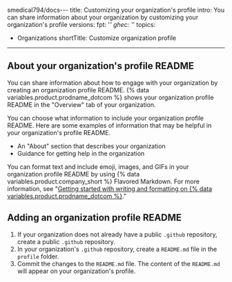 smedical794/docs---
title: Customizing your organization's profile
intro: You can share information about your organization by customizing your organization's profile
versions:
  fpt: '*'
  ghec: '*'
topics:
  - Organizations
shortTitle: Customize organization profile
---

## About your organization's profile README

You can share information about how to engage with your organization by creating an organization profile README. {% data variables.product.prodname_dotcom %} shows your organization profile README in the "Overview" tab of your organization.

You can choose what information to include your organization profile README. Here are some examples of information that may be helpful in your organization's profile README.

- An "About" section that describes your organization
- Guidance for getting help in the organization

You can format text and include emoji, images, and GIFs in your organization profile README by using {% data variables.product.company_short %} Flavored Markdown. For more information, see "[Getting started with writing and formatting on {% data variables.product.prodname_dotcom %}](/github/writing-on-github/getting-started-with-writing-and-formatting-on-github)."

## Adding an organization profile README

1. If your organization does not already have a public `.github` repository, create a public `.github` repository.
2. In your organization's `.github` repository, create a `README.md` file in the `profile` folder.
3. Commit the changes to the `README.md` file. The content of the `README.md` will appear on your organization's profile.

